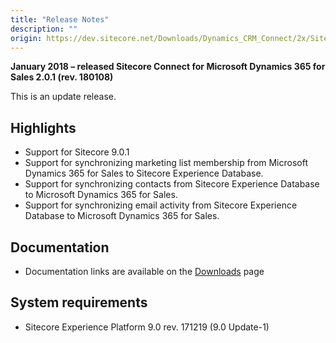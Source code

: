 ```yaml
---
title: "Release Notes"
description: ""
origin: https://dev.sitecore.net/Downloads/Dynamics_CRM_Connect/2x/Sitecore_Connect_for_Microsoft_Dynamics_365_for_Sales_201/Release_Notes
---
```


**January 2018 – released Sitecore Connect for Microsoft Dynamics 365 for Sales 2.0.1 (rev. 180108)**

This is an update release.

## Highlights

-   Support for Sitecore 9.0.1
-   Support for synchronizing marketing list membership from Microsoft Dynamics 365 for Sales to Sitecore Experience Database.
-   Support for synchronizing contacts from Sitecore Experience Database to Microsoft Dynamics 365 for Sales.
-   Support for synchronizing email activity from Sitecore Experience Database to Microsoft Dynamics 365 for Sales.

## Documentation

-   Documentation links are available on the [Downloads](/downloads/Dynamics_CRM_Connect/2x/Sitecore_Connect_for_Microsoft_Dynamics_365_for_Sales_201) page

## System requirements

-   Sitecore Experience Platform 9.0 rev. 171219 (9.0 Update-1)